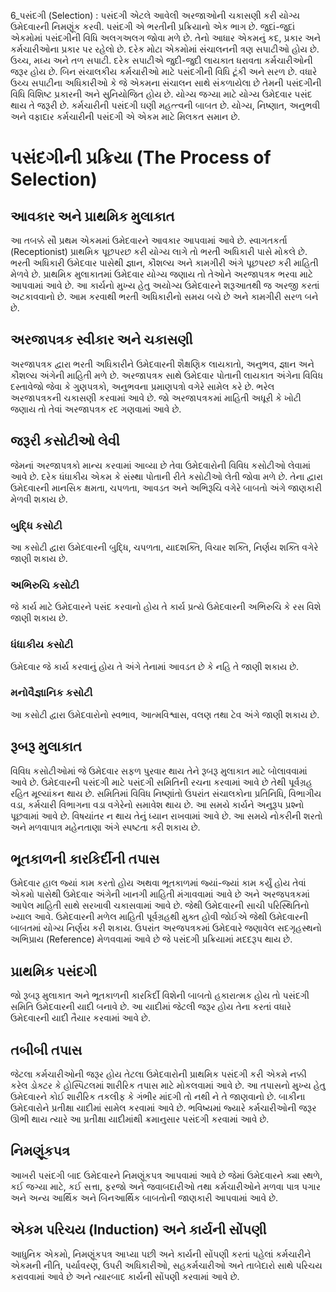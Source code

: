 6_પસંદગી
(Selection) : પસંદગી એટલે આવેલી અરજાઓની ચકાસણી કરી યોગ્ય ઉમેદવારની નિમણૂંક કરવી. પસંદગી એ ભરતીની પ્રક્રિયાનો એક ભાગ છે. જુદાં-જુદાં એકમોમાં પસંદગીની વિધિ અલગઅલગ જોવા મળે છે. તેનો આધાર એકમનું કદ, પ્રકાર અને કર્મચારીઓના પ્રકાર પર રહેલો છે. દરેક મોટા એકમોમાં સંચાલનની ત્રણ સપાટીઓ હોય છે. ઉચ્ચ, મધ્ય અને તળ સપાટી. દરેક સપાટીએ જુદી-જુદી લાયકાત ધરાવતા કર્મચારીઓની જરૂર હોય છે. બિન સંચાલકીય કર્મચારીઓ માટે પસંદગીની વિધિ ટૂંકી અને સરળ છે. વધારે ઉચ્ચ સપાટીના અધિકારીઓ કે જે એકમના સંચાલન સાથે સંકળાયેલા છે તેમની પસંદગીની વિધિ વિશિષ્ટ પ્રકારની અને સુનિયોજિત હોય છે. યોગ્ય જગ્યા માટે યોગ્ય ઉમેદવાર પસંદ થાય તે જરૂરી છે. કર્મચારીની પસંદગી ઘણી મહત્ત્વની બાબત છે. યોગ્ય, નિષ્ણાત, અનુભવી અને વફાદાર કર્મચારીની પસંદગી એ એકમ માટે મિલકત સમાન છે.

# પસંદગીની પ્રક્રિયા (The Process of Selection)

## આવકાર અને પ્રાથમિક મુલાકાત

આ તબક્કે સૌ પ્રથમ એકમમાં ઉમેદવારને આવકાર આપવામાં આવે છે. સ્વાગતકર્તા (Receptionist) પ્રાથમિક પૂછપરછ કરી યોગ્ય લાગે તો ભરતી અધિકારી પાસે મોકલે છે. ભરતી અધિકારી ઉમેદવાર પાસેથી જ્ઞાન, કૌશલ્ય અને કામગીરી અંગે પૂછપરછ કરી માહિતી મેળવે છે. પ્રાથમિક મુલાકાતમાં ઉમેદવાર યોગ્ય જણાય તો તેઓને અરજાપત્રક ભરવા માટે આપવામાં આવે છે. આ કાર્યનો મુખ્ય હેતુ અયોગ્ય ઉમેદવારને શરૂઆતથી જ અરજી કરતાં અટકાવવાનો છે. આમ કરવાથી ભરતી અધિકારીનો સમય બચે છે અને કામગીરી સરળ બને છે.

## અરજાપત્રક સ્વીકાર અને ચકાસણી

અરજાપત્રક દ્વારા ભરતી અધિકારીને ઉમેદવારની શૈક્ષણિક લાયકાતો, અનુભવ, જ્ઞાન અને કૌશલ્ય અંગેની માહિતી મળે છે. અરજાપત્રક સાથે ઉમેદવાર પોતાની લાયકાત અંગેના વિવિધ દસ્તાવેજો જેવા કે ગુણપત્રકો, અનુભવના પ્રમાણપત્રો વગેરે સામેલ કરે છે. ભરેલ અરજાપત્રકની ચકાસણી કરવામાં આવે છે. જો અરજાપત્રકમાં માહિતી અધૂરી કે ખોટી જણાય તો તેવાં અરજાપત્રક રદ ગણવામાં આવે છે.

## જરૂરી કસોટીઓ લેવી

જેમનાં અરજાપત્રકો માન્ય કરવામાં આવ્યા છે તેવા ઉમેદવારોની વિવિધ કસોટીઓ લેવામાં આવે છે. દરેક ધંધાકીય એકમ કે સંસ્થા પોતાની રીતે કસોટીઓ લેતી જોવા મળે છે. તેના દ્વારા ઉમેદવારની માનસિક ક્ષમતા, ચપળતા, આવડત અને અભિરૂચિ વગેરે બાબતો અંગે જાણકારી મેળવી શકાય છે.

### બુદ્ધિ કસોટી

આ કસોટી દ્વારા ઉમેદવારની બુદ્ધિ, ચપળતા, યાદશક્તિ, વિચાર શક્તિ, નિર્ણય શક્તિ વગેરે જાણી શકાય છે.

### અભિરુચિ કસોટી

જે કાર્ય માટે ઉમેદવારને પસંદ કરવાનો હોય તે કાર્ય પ્રત્યે ઉમેદવારની અભિરુચિ કે રસ વિશે જાણી શકાય છે.

### ધંધાકીય કસોટી

ઉમેદવાર જે કાર્ય કરવાનું હોય તે અંગે તેનામાં આવડત છે કે નહિ તે જાણી શકાય છે.

### મનોવૈજ્ઞાનિક કસોટી

આ કસોટી દ્વારા ઉમેદવારોનો સ્વભાવ, આત્મવિશ્વાસ, વલણ તથા ટેવ અંગે જાણી શકાય છે.

## રૂબરૂ મુલાકાત

વિવિધ કસોટીઓમાં જે ઉમેદવાર સફળ પુરવાર થાય તેને રૂબરૂ મુલાકાત માટે બોલાવવામાં આવે છે. ઉમેદવારની પસંદગી માટે પસંદગી સમિતિની રચના કરવામાં આવે છે તેથી પૂર્વગ્રહ રહિત મૂલ્યાંકન થાય છે. સમિતિમાં વિવિધ નિષ્ણાંતો ઉપરાંત સંચાલકોના પ્રતિનિધિ, વિભાગીય વડા, કર્મચારી વિભાગના વડા વગેરેનો સમાવેશ થાય છે. આ સમયે કાર્યને અનુરૂપ પ્રશ્નો પૂછવામાં આવે છે. વિષયાંતર ન થાય તેનું ધ્યાન રાખવામાં આવે છે. આ સમયે નોકરીની શરતો અને મળવાપાત્ર મહેનતાણા અંગે સ્પષ્ટતા કરી શકાય છે.

## ભૂતકાળની કારકિર્દીની તપાસ

ઉમેદવાર હાલ જ્યાં કામ કરતો હોય અથવા ભૂતકાળમાં જ્યાં-જ્યાં કામ કર્યું હોય તેવાં એકમો પાસેથી ઉમેદવાર અંગેની ખાનગી માહિતી મંગાવવામાં આવે છે અને અરજપત્રકમાં આપેલ માહિતી સાથે સરખાવી ચકાસવામાં આવે છે. જેથી ઉમેદવારની સાચી પરિસ્થિતિનો ખ્યાલ આવે. ઉમેદવારની મળેલ માહિતી પૂર્વગ્રહથી મુક્ત હોવી જોઈએ જેથી ઉમેદવારની બાબતમાં યોગ્ય નિર્ણય કરી શકાય. ઉપરાંત અરજપત્રકમાં ઉમેદવારે જણાવેલ સદગૃહસ્થનો અભિપ્રાય (Reference) મેળવવામાં આવે છે જે પસંદગી પ્રક્રિયામાં મદદરૂપ થાય છે.

## પ્રાથમિક પસંદગી

જો રૂબરૂ મુલાકાત અને ભૂતકાળની કારકિર્દી વિશેની બાબતો હકારાત્મક હોય તો પસંદગી સમિતિ ઉમેદવારની યાદી બનાવે છે. આ યાદીમાં જેટલી જરૂર હોય તેના કરતાં વધારે ઉમેદવારની યાદી તૈયાર કરવામાં આવે છે.

## તબીબી તપાસ

જેટલા કર્મચારીઓની જરૂર હોય તેટલા ઉમેદવારોની પ્રાથમિક પસંદગી કરી એકમે નક્કી કરેલ ડોક્ટર કે હોસ્પિટલમાં શારીરિક તપાસ માટે મોકલવામાં આવે છે. આ તપાસનો મુખ્ય હેતુ ઉમેદવારને કોઈ શારીરિક તકલીફ કે ગંભીર માંદગી તો નથી ને તે જાણવાનો છે. બાકીના ઉમેદવારોને પ્રતીક્ષા યાદીમાં સામેલ કરવામાં આવે છે. ભવિષ્યમાં જ્યારે કર્મચારીઓની જરૂર ઊભી થાય ત્યારે આ પ્રતીક્ષા યાદીમાંથી ક્રમાનુસાર પસંદગી કરવામાં આવે છે.

## નિમણૂંકપત્ર

આખરી પસંદગી બાદ ઉમેદવારને નિમણૂંકપત્ર આપવામાં આવે છે જેમાં ઉમેદવારને ક્યા સ્થળે, કઈ જગ્યા માટે, કઈ સત્તા, ફરજો અને જવાબદારીઓ તથા કર્મચારીઓને મળવા પાત્ર પગાર અને અન્ય આર્થિક અને બિનઆર્થિક બાબતોની જાણકારી આપવામાં આવે છે.

## એકમ પરિચય (Induction) અને કાર્યની સોંપણી

આધુનિક એકમો, નિમણૂંકપત્ર આપ્યા પછી અને કાર્યની સોંપણી કરતાં પહેલાં કર્મચારીને એકમની નીતિ, પર્યાવરણ, ઉપરી અધિકારીઓ, સહકર્મચારીઓ અને તાબેદારો સાથે પરિચય કરાવવામાં આવે છે અને ત્યારબાદ કાર્યની સોંપણી કરવામાં આવે છે.

